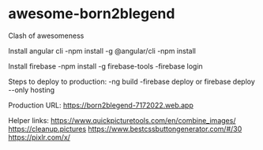 # awesome-born2blegend
Clash of awesomeness

Install angular cli
-npm install -g @angular/cli
-npm install

Install firebase 
-npm install -g firebase-tools
-firebase login

Steps to deploy to production:
-ng build
-firebase deploy
    or firebase deploy --only hosting

Production URL: https://born2blegend-7172022.web.app

Helper links:
https://www.quickpicturetools.com/en/combine_images/
https://cleanup.pictures
https://www.bestcssbuttongenerator.com/#/30
https://pixlr.com/x/